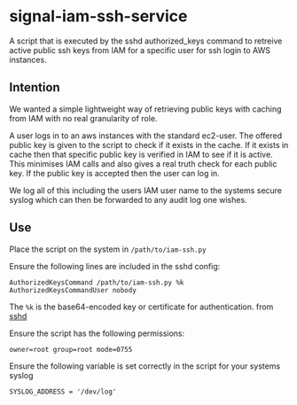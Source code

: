 # signal-iam-ssh-service
A script that is executed by the sshd authorized_keys command to retreive active public ssh keys from IAM for a specific user for ssh login to AWS instances.

## Intention
We wanted a simple lightweight way of retrieving public keys with caching from IAM with no real granularity of role.

A user logs in to an aws instances with the standard ec2-user. The offered public key is given to the script to check if it exists in the cache. If it exists in cache then that specific public key is verified in IAM to see if it is active. This minimises IAM calls and also gives a real truth check for each public key. If the public key is accepted then the user can log in.

We log all of this including the users IAM user name to the systems secure syslog which can then be forwarded to any audit log one wishes.

## Use

Place the script on the system in `/path/to/iam-ssh.py`

Ensure the following lines are included in the sshd config:
```
AuthorizedKeysCommand /path/to/iam-ssh.py %k
AuthorizedKeysCommandUser nobody
```
The `%k` is the base64-encoded key or certificate for authentication. from [sshd](https://man.openbsd.org/sshd_config)

Ensure the script has the following permissions:

```
owner=root group=root mode=0755
```

Ensure the following variable is set correctly in the script for your systems syslog
```
SYSLOG_ADDRESS = '/dev/log'
```
